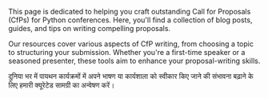 This page is dedicated to helping you craft outstanding Call for Proposals (CfPs) for Python conferences. Here, you'll find a collection of blog posts, guides, and tips on writing compelling proposals.

Our resources cover various aspects of CfP writing, from choosing a topic to structuring your submission. Whether you're a first-time speaker or a seasoned presenter, these tools aim to enhance your proposal-writing skills.

दुनिया भर में पायथन कार्यक्रमों में अपने भाषण या कार्यशाला को स्वीकार किए जाने की संभावना बढ़ाने के लिए हमारी क्यूरेटेड सामग्री का अन्वेषण करें।

